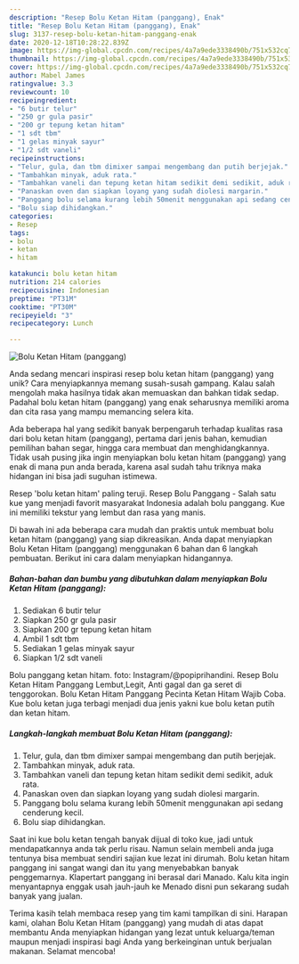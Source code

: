 ```yaml
---
description: "Resep Bolu Ketan Hitam (panggang), Enak"
title: "Resep Bolu Ketan Hitam (panggang), Enak"
slug: 3137-resep-bolu-ketan-hitam-panggang-enak
date: 2020-12-18T10:28:22.839Z
image: https://img-global.cpcdn.com/recipes/4a7a9ede3338490b/751x532cq70/bolu-ketan-hitam-panggang-foto-resep-utama.jpg
thumbnail: https://img-global.cpcdn.com/recipes/4a7a9ede3338490b/751x532cq70/bolu-ketan-hitam-panggang-foto-resep-utama.jpg
cover: https://img-global.cpcdn.com/recipes/4a7a9ede3338490b/751x532cq70/bolu-ketan-hitam-panggang-foto-resep-utama.jpg
author: Mabel James
ratingvalue: 3.3
reviewcount: 10
recipeingredient:
- "6 butir telur"
- "250 gr gula pasir"
- "200 gr tepung ketan hitam"
- "1 sdt tbm"
- "1 gelas minyak sayur"
- "1/2 sdt vaneli"
recipeinstructions:
- "Telur, gula, dan tbm dimixer sampai mengembang dan putih berjejak."
- "Tambahkan minyak, aduk rata."
- "Tambahkan vaneli dan tepung ketan hitam sedikit demi sedikit, aduk rata."
- "Panaskan oven dan siapkan loyang yang sudah diolesi margarin."
- "Panggang bolu selama kurang lebih 50menit menggunakan api sedang cenderung kecil."
- "Bolu siap dihidangkan."
categories:
- Resep
tags:
- bolu
- ketan
- hitam

katakunci: bolu ketan hitam 
nutrition: 214 calories
recipecuisine: Indonesian
preptime: "PT31M"
cooktime: "PT30M"
recipeyield: "3"
recipecategory: Lunch

---
```



![Bolu Ketan Hitam (panggang)](https://img-global.cpcdn.com/recipes/4a7a9ede3338490b/751x532cq70/bolu-ketan-hitam-panggang-foto-resep-utama.jpg)

Anda sedang mencari inspirasi resep bolu ketan hitam (panggang) yang unik? Cara menyiapkannya memang susah-susah gampang. Kalau salah mengolah maka hasilnya tidak akan memuaskan dan bahkan tidak sedap. Padahal bolu ketan hitam (panggang) yang enak seharusnya memiliki aroma dan cita rasa yang mampu memancing selera kita.

Ada beberapa hal yang sedikit banyak berpengaruh terhadap kualitas rasa dari bolu ketan hitam (panggang), pertama dari jenis bahan, kemudian pemilihan bahan segar, hingga cara membuat dan menghidangkannya. Tidak usah pusing jika ingin menyiapkan bolu ketan hitam (panggang) yang enak di mana pun anda berada, karena asal sudah tahu triknya maka hidangan ini bisa jadi suguhan istimewa.

Resep &#39;bolu ketan hitam&#39; paling teruji. Resep Bolu Panggang - Salah satu kue yang menjadi favorit masyarakat Indonesia adalah bolu panggang. Kue ini memiliki tekstur yang lembut dan rasa yang manis.


Di bawah ini ada beberapa cara mudah dan praktis untuk membuat bolu ketan hitam (panggang) yang siap dikreasikan. Anda dapat menyiapkan Bolu Ketan Hitam (panggang) menggunakan 6 bahan dan 6 langkah pembuatan. Berikut ini cara dalam menyiapkan hidangannya.

<!--inarticleads1-->

##### Bahan-bahan dan bumbu yang dibutuhkan dalam menyiapkan Bolu Ketan Hitam (panggang):

1. Sediakan 6 butir telur
1. Siapkan 250 gr gula pasir
1. Siapkan 200 gr tepung ketan hitam
1. Ambil 1 sdt tbm
1. Sediakan 1 gelas minyak sayur
1. Siapkan 1/2 sdt vaneli


Bolu panggang ketan hitam. foto: Instagram/@popiprihandini. Resep Bolu Ketan Hitam Panggang Lembut,Legit, Anti gagal dan ga seret di tenggorokan. Bolu Ketan Hitam Panggang Pecinta Ketan Hitam Wajib Coba. Kue bolu ketan juga terbagi menjadi dua jenis yakni kue bolu ketan putih dan ketan hitam. 

<!--inarticleads2-->

##### Langkah-langkah membuat Bolu Ketan Hitam (panggang):

1. Telur, gula, dan tbm dimixer sampai mengembang dan putih berjejak.
1. Tambahkan minyak, aduk rata.
1. Tambahkan vaneli dan tepung ketan hitam sedikit demi sedikit, aduk rata.
1. Panaskan oven dan siapkan loyang yang sudah diolesi margarin.
1. Panggang bolu selama kurang lebih 50menit menggunakan api sedang cenderung kecil.
1. Bolu siap dihidangkan.


Saat ini kue bolu ketan tengah banyak dijual di toko kue, jadi untuk mendapatkannya anda tak perlu risau. Namun selain membeli anda juga tentunya bisa membuat sendiri sajian kue lezat ini dirumah. Bolu ketan hitam panggang ini sangat wangi dan itu yang menyebabkan banyak penggemarnya. Klapertart panggang ini berasal dari Manado. Kalu kita ingin menyantapnya enggak usah jauh-jauh ke Menado disni pun sekarang sudah banyak yang jualan. 

Terima kasih telah membaca resep yang tim kami tampilkan di sini. Harapan kami, olahan Bolu Ketan Hitam (panggang) yang mudah di atas dapat membantu Anda menyiapkan hidangan yang lezat untuk keluarga/teman maupun menjadi inspirasi bagi Anda yang berkeinginan untuk berjualan makanan. Selamat mencoba!
